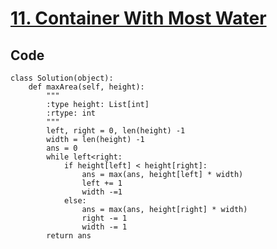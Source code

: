 # [11. Container With Most Water](https://leetcode.com/problems/container-with-most-water/)


## Code
```
class Solution(object):
    def maxArea(self, height):
        """
        :type height: List[int]
        :rtype: int
        """
        left, right = 0, len(height) -1
        width = len(height) -1
        ans = 0
        while left<right:
            if height[left] < height[right]:
                ans = max(ans, height[left] * width)
                left += 1
                width -=1
            else:
                ans = max(ans, height[right] * width)
                right -= 1
                width -= 1
        return ans
```

